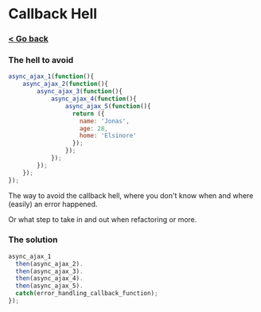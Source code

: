 # Callback Hell

### [< Go back](/Period%205/README.md)

### The hell to avoid

```javascript
async_ajax_1(function(){
    async_ajax_2(function(){
        async_ajax_3(function(){
            async_ajax_4(function(){
                async_ajax_5(function(){
                  return ({
                    name: 'Jonas',
                    age: 28,
                    home: 'Elsinore'
                  });
                });
            });
        });
    });
});
```



The way to avoid the callback hell, where you don't know when and where (easily) an error happened.

Or what step to take in and out when refactoring or more.

### The solution

```javascript
async_ajax_1
  then(async_ajax_2).
  then(async_ajax_3).
  then(async_ajax_4).
  then(async_ajax_5).
  catch(error_handling_callback_function);
});
```

